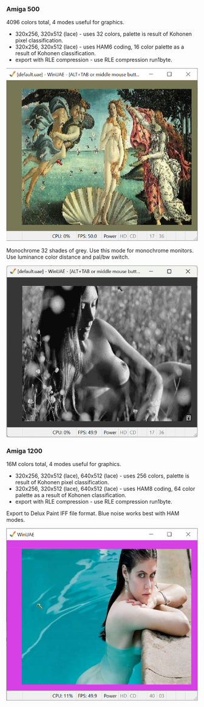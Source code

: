 ### Amiga 500

4096 colors total, 4 modes useful for graphics.

* 320x256, 320x512 (lace) - uses 32 colors, palette is result of Kohonen pixel classification.
* 320x256, 320x512 (lace) - uses HAM6 coding, 16 color palette as a result of Kohonen classification.
* export with RLE compression - use RLE compression run1byte.

![HAM6 encoding](venusAMIGA.png)

Monochrome 32 shades of grey. Use this mode for monochrome monitors. Use luminance color distance and pal/bw switch. 

![32 shades of grey](32greyAMIGA.png)

### Amiga 1200

16M colors total, 4 modes useful for graphics.

* 320x256, 320x512 (lace), 640x512 (lace) - uses 256 colors, palette is result of Kohonen pixel classification.
* 320x256, 320x512 (lace), 640x512 (lace) - uses HAM8 coding, 64 color palette as a result of Kohonen classification.
* export with RLE compression - use RLE compression run1byte.

Export to Delux Paint IFF file format. Blue noise works best with HAM modes.

![HAM8 encoding](venusAMIGA1200.png)